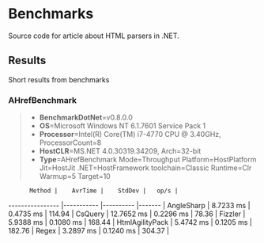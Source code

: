 # Benchmarks

Source code for article about HTML parsers in .NET.

## Results

Short results from benchmarks

### AHrefBenchmark

> * **BenchmarkDotNet**=v0.8.0.0
> * **OS**=Microsoft Windows NT 6.1.7601 Service Pack 1
> * **Processor**=Intel(R) Core(TM) i7-4770 CPU @ 3.40GHz, ProcessorCount=8
> * **HostCLR**=MS.NET 4.0.30319.34209, Arch=32-bit 
> * **Type**=AHrefBenchmark  Mode=Throughput  Platform=HostPlatform  Jit=HostJit  .NET=HostFramework  toolchain=Classic  Runtime=Clr  Warmup=5  Target=10

          Method |    AvrTime |    StdDev |   op/s |
---------------- |----------- |---------- |------- |
      AngleSharp |  8.7233 ms | 0.4735 ms | 114.94 |
         CsQuery | 12.7652 ms | 0.2296 ms |  78.36 |
         Fizzler |  5.9388 ms | 0.1080 ms | 168.44 |
 HtmlAgilityPack |  5.4742 ms | 0.1205 ms | 182.76 |
           Regex |  3.2897 ms | 0.1240 ms | 304.37 |
